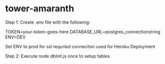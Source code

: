 # tower-amaranth

Step 1: Create .env file with the following:

TOKEN=your-token-goes-here
DATABASE_URL=postgres_connectionstring
ENV=DEV

Set ENV to prod for ssl requried conneciton used for Heroku Deployment

Step 2: Execute node dbInit.js once to setup tables.